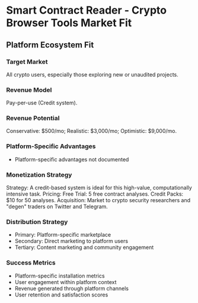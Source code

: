 # Smart Contract Reader - Crypto Browser Tools Market Fit

## Platform Ecosystem Fit

### Target Market
All crypto users, especially those exploring new or unaudited projects.

### Revenue Model
Pay-per-use (Credit system).

### Revenue Potential
Conservative: $500/mo; Realistic: $3,000/mo; Optimistic: $9,000/mo.

### Platform-Specific Advantages
- Platform-specific advantages not documented

### Monetization Strategy
Strategy: A credit-based system is ideal for this high-value, computationally intensive task. Pricing: Free Trial: 5 free contract analyses. Credit Packs: $10 for 50 analyses. Acquisition: Market to crypto security researchers and "degen" traders on Twitter and Telegram.

### Distribution Strategy
- Primary: Platform-specific marketplace
- Secondary: Direct marketing to platform users
- Tertiary: Content marketing and community engagement

### Success Metrics
- Platform-specific installation metrics
- User engagement within platform context
- Revenue generated through platform channels
- User retention and satisfaction scores
